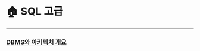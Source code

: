 # 🏠 SQL 고급

---

### [DBMS와 아키텍처 개요](https://intelligent-gorilla-60c.notion.site/DBMS-190de2df4e0680359cd8c976aace74c4)
